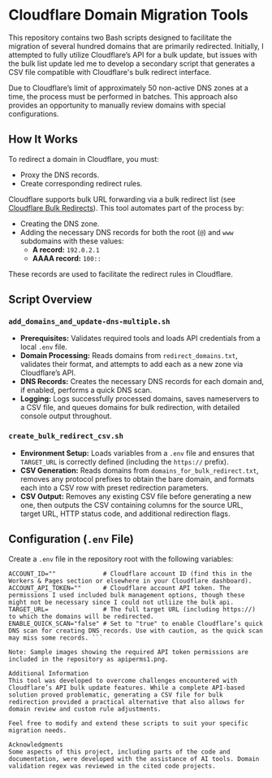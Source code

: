 # Cloudflare Domain Migration Tools

This repository contains two Bash scripts designed to facilitate the migration of several hundred domains that are primarily redirected. Initially, I attempted to fully utilize Cloudflare’s API for a bulk update, but issues with the bulk list update led me to develop a secondary script that generates a CSV file compatible with Cloudflare's bulk redirect interface.

Due to Cloudflare’s limit of approximately 50 non-active DNS zones at a time, the process must be performed in batches. This approach also provides an opportunity to manually review domains with special configurations.

## How It Works

To redirect a domain in Cloudflare, you must:
- Proxy the DNS records.
- Create corresponding redirect rules.

Cloudflare supports bulk URL forwarding via a bulk redirect list (see [Cloudflare Bulk Redirects](https://developers.cloudflare.com/rules/url-forwarding/bulk-redirects/)). This tool automates part of the process by:
- Creating the DNS zone.
- Adding the necessary DNS records for both the root (`@`) and `www` subdomains with these values:
  - **A record:** `192.0.2.1`
  - **AAAA record:** `100::`

These records are used to facilitate the redirect rules in Cloudflare.

## Script Overview

### `add_domains_and_update-dns-multiple.sh`
- **Prerequisites:** Validates required tools and loads API credentials from a local `.env` file.
- **Domain Processing:** Reads domains from `redirect_domains.txt`, validates their format, and attempts to add each as a new zone via Cloudflare’s API.
- **DNS Records:** Creates the necessary DNS records for each domain and, if enabled, performs a quick DNS scan.
- **Logging:** Logs successfully processed domains, saves nameservers to a CSV file, and queues domains for bulk redirection, with detailed console output throughout.

### `create_bulk_redirect_csv.sh`
- **Environment Setup:** Loads variables from a `.env` file and ensures that `TARGET_URL` is correctly defined (including the `https://` prefix).
- **CSV Generation:** Reads domains from `domains_for_bulk_redirect.txt`, removes any protocol prefixes to obtain the bare domain, and formats each into a CSV row with preset redirection parameters.
- **CSV Output:** Removes any existing CSV file before generating a new one, then outputs the CSV containing columns for the source URL, target URL, HTTP status code, and additional redirection flags.

## Configuration (`.env` File)

Create a `.env` file in the repository root with the following variables:

```dotenv
ACCOUNT_ID=""             # Cloudflare account ID (find this in the Workers & Pages section or elsewhere in your Cloudflare dashboard).
ACCOUNT_API_TOKEN=""      # Cloudflare account API token. The permissions I used included bulk management options, though these might not be necessary since I could not utliize the bulk api.
TARGET_URL=               # The full target URL (including https://) to which the domains will be redirected.
ENABLE_QUICK_SCAN="false" # Set to "true" to enable Cloudflare’s quick DNS scan for creating DNS records. Use with caution, as the quick scan may miss some records. ```

Note: Sample images showing the required API token permissions are included in the repository as apiperms1.png.

Additional Information
This tool was developed to overcome challenges encountered with Cloudflare’s API bulk update features. While a complete API-based solution proved problematic, generating a CSV file for bulk redirection provided a practical alternative that also allows for domain review and custom rule adjustments.

Feel free to modify and extend these scripts to suit your specific migration needs.

Acknowledgments
Some aspects of this project, including parts of the code and documentation, were developed with the assistance of AI tools. Domain validation regex was reviewed in the cited code projects. 